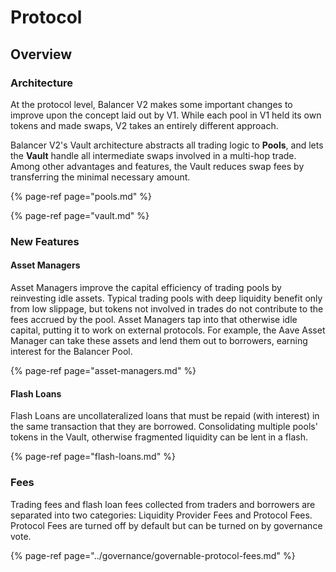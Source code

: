 # Protocol

## Overview

### Architecture

At the protocol level, Balancer V2 makes some important changes to improve upon the concept laid out by V1. While each pool in V1 held its own tokens and made swaps, V2 takes an entirely different approach.

Balancer V2's Vault architecture abstracts all trading logic to **Pools**, and lets the **Vault** handle all intermediate swaps involved in a multi-hop trade. Among other advantages and features, the Vault reduces swap fees by transferring the minimal necessary amount.

{% page-ref page="pools.md" %}

{% page-ref page="vault.md" %}

### New Features

#### Asset Managers

Asset Managers improve the capital efficiency of trading pools by reinvesting idle assets. Typical trading pools with deep liquidity benefit only from low slippage, but tokens not involved in trades do not contribute to the fees accrued by the pool. Asset Managers tap into that otherwise idle capital, putting it to work on external protocols. For example, the Aave Asset Manager can take these assets and lend them out to borrowers, earning interest for the Balancer Pool.

{% page-ref page="asset-managers.md" %}

#### Flash Loans

Flash Loans are uncollateralized loans that must be repaid \(with interest\) in the same transaction that they are borrowed. Consolidating multiple pools' tokens in the Vault, otherwise fragmented liquidity can be lent in a flash.

{% page-ref page="flash-loans.md" %}

### Fees

Trading fees and flash loan fees collected from traders and borrowers are separated into two categories: Liquidity Provider Fees and Protocol Fees. Protocol Fees are turned off by default but can be turned on by governance vote. 

{% page-ref page="../governance/governable-protocol-fees.md" %}

